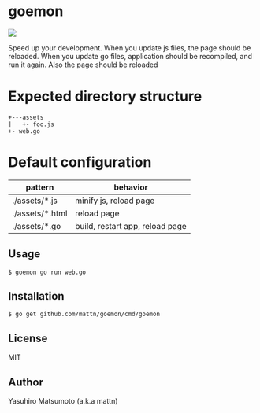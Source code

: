 # goemon

![](https://raw.githubusercontent.com/mattn/goemon/master/data/goemon.png)

Speed up your development.
When you update js files, the page should be reloaded. When you update go files, application should be recompiled, and run it again. Also the page should be reloaded

# Expected directory structure

```
+---assets
|   +- foo.js
+- web.go
```

# Default configuration

|     pattern      |             behavior            |
|------------------|---------------------------------|
| ./assets/\*.js   | minify js, reload page          |
| ./assets/\*.html | reload page                     |
| ./assets/\*.go   | build, restart app, reload page |

## Usage

```
$ goemon go run web.go
```

## Installation

```
$ go get github.com/mattn/goemon/cmd/goemon
```

## License

MIT

## Author

Yasuhiro Matsumoto (a.k.a mattn)

